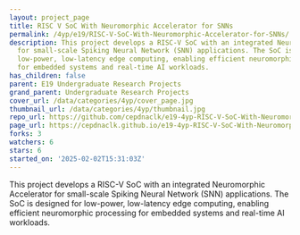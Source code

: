 ```yaml
---
layout: project_page
title: RISC V SoC With Neuromorphic Accelerator for SNNs
permalink: /4yp/e19/RISC-V-SoC-With-Neuromorphic-Accelerator-for-SNNs/
description: This project develops a RISC-V SoC with an integrated Neuromorphic Accelerator
  for small-scale Spiking Neural Network (SNN) applications. The SoC is designed for
  low-power, low-latency edge computing, enabling efficient neuromorphic processing
  for embedded systems and real-time AI workloads.
has_children: false
parent: E19 Undergraduate Research Projects
grand_parent: Undergraduate Research Projects
cover_url: /data/categories/4yp/cover_page.jpg
thumbnail_url: /data/categories/4yp/thumbnail.jpg
repo_url: https://github.com/cepdnaclk/e19-4yp-RISC-V-SoC-With-Neuromorphic-Accelerator-for-SNNs
page_url: https://cepdnaclk.github.io/e19-4yp-RISC-V-SoC-With-Neuromorphic-Accelerator-for-SNNs
forks: 3
watchers: 6
stars: 6
started_on: '2025-02-02T15:31:03Z'
---
```


This project develops a RISC-V SoC with an integrated Neuromorphic Accelerator for small-scale Spiking Neural Network (SNN) applications. The SoC is designed for low-power, low-latency edge computing, enabling efficient neuromorphic processing for embedded systems and real-time AI workloads.